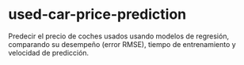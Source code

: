 # used-car-price-prediction
Predecir el precio de coches usados usando modelos de regresión, comparando su desempeño (error RMSE), tiempo de entrenamiento y velocidad de predicción.
